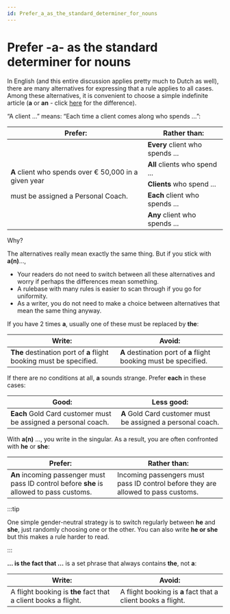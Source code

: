 ```yaml
---
id: Prefer_a_as_the_standard_determiner_for_nouns
---
```


# Prefer -a- as the standard determiner for nouns

In English (and this entire discussion applies pretty much to Dutch as well), there are many alternatives for expressing that a rule applies to all cases. Among these alternatives, it is convenient to choose a simple indefinite article (**a** or **an** - click [here](/docs/Authoring/Tips_-_Good_grammar_and_style_pay_off/A_or_An.md) for the difference).

“A client ...” means: “Each time a client comes along who spends …”:


<table>
<thead>
<tr>
<th>Prefer:</th>
<th>Rather than:</th>
</tr>
</thead>
<tbody>
<tr>
<td rowspan="54">
<p>
<strong>A</strong> client who spends over € 50,000 in a given year</p>
<p>must be assigned a Personal Coach.</p>
</td>
<td>
<strong>Every</strong> client who spends ...</td>
</tr>
<tr>
<td>
<strong>All</strong> clients who spend ...</td>
</tr>
<tr>
<td>
<strong>Clients</strong> who spend ...</td>
</tr>
<tr>
<td>
<strong>Each</strong> client who spends ...</td>
</tr>
<tr>
<td>
<strong>Any</strong> client who spends ...</td>
</tr>
</tbody>
</table>

Why?

The alternatives really mean exactly the same thing. But if you stick with **a(n)**…,

- Your readers do not need to switch between all these alternatives and worry if perhaps the differences mean something.
- A rulebase with many rules is easier to scan through if you go for uniformity.
- As a writer, you do not need to make a choice between alternatives that mean the same thing anyway.

If you have 2 times **a**, usually one of these must be replaced by **the**:

|**Write:**|**Avoid:**|
|--------|--------|
|**The** destination port of **a** flight booking must be specified.|**A** destination port of **a** flight booking must be specified.|



If there are no conditions at all, **a** sounds strange. Prefer **each** in these cases:

|**Good:**|**Less good:**|
|--------|--------|
|**Each** Gold Card customer must be assigned a personal coach.|**A** Gold Card customer must be assigned a personal coach.|



With **a(n)** …, you write in the singular. As a result, you are often confronted with **he** or **she**:

|**Prefer:**|**Rather than:**|
|--------|--------|
|**An** incoming passenger must pass ID control before **she** is allowed to pass customs.|Incoming passengers must pass ID control before they are allowed to pass customs.|




:::tip

One simple gender-neutral strategy is to switch regularly between **he** and **she**, just randomly choosing one or the other. You can also write **he or she** but this makes a rule harder to read.

:::

**… is the fact that …** is a set phrase that always contains **the**, not **a**:

|**Write:**|**Avoid:**|
|--------|--------|
|A flight booking is **the** fact that a client books a flight.|A flight booking is **a** fact that a client books a flight.|



 